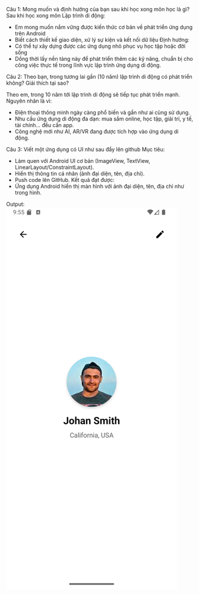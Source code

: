 Câu 1: Mong muốn và định hướng của bạn sau khi học xong môn học là gì?
Sau khi học xong môn Lập trình di động:
 - Em mong muốn nắm vững được kiến thức cơ bản về phát triển ứng dụng trên Android
 - Biết cách thiết kế giao diện, xử lý sự kiện và kết nối dữ liệu
 Định hướng: 
 - Có thể tự xây dựng được các ứng dụng nhỏ phục vụ học tập hoặc đời sống
 - Dồng thời lấy nền tảng này để phát triển thêm các kỹ năng, chuẩn bị cho công việc thực tế trong lĩnh vực lập trình ứng dụng di động.

Câu 2: Theo bạn, trong tương lai gần (10 năm) lập trình di động có phát triển không? Giải thích tại sao?

Theo em, trong 10 năm tới lập trình di động sẽ tiếp tục phát triển mạnh. Nguyên nhân là vì:
- Điện thoại thông minh ngày càng phổ biến và gần như ai cũng sử dụng.
- Nhu cầu ứng dụng di động đa dạn: mua sắm online, học tập, giải trí, y tế, tài chính… đều cần app.
- Công nghệ mới như AI, AR/VR đang được tích hợp vào ứng dụng di động.

Câu 3: Viết một ứng dụng có UI như sau đẩy lên github
Mục tiêu:
- Làm quen với Android UI cơ bản (ImageView, TextView, LinearLayout/ConstraintLayout).
- Hiển thị thông tin cá nhân (ảnh đại diện, tên, địa chỉ).
- Push code lên GitHub.
Kết quả đạt được:
- Ứng dụng Android hiển thị màn hình với ảnh đại diện, tên, địa chỉ như trong hình.

Output:
![alt text](Screenshot_20251003_095628-1.png)
